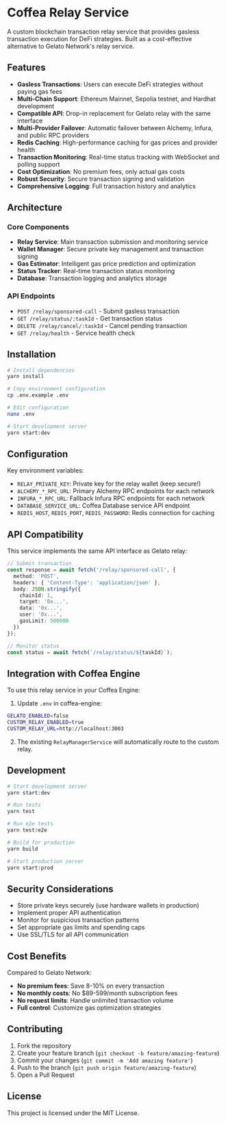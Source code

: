 # Coffea Relay Service

A custom blockchain transaction relay service that provides gasless transaction execution for DeFi strategies. Built as a cost-effective alternative to Gelato Network's relay service.

## Features

- **Gasless Transactions**: Users can execute DeFi strategies without paying gas fees
- **Multi-Chain Support**: Ethereum Mainnet, Sepolia testnet, and Hardhat development
- **Compatible API**: Drop-in replacement for Gelato relay with the same interface
- **Multi-Provider Failover**: Automatic failover between Alchemy, Infura, and public RPC providers
- **Redis Caching**: High-performance caching for gas prices and provider health
- **Transaction Monitoring**: Real-time status tracking with WebSocket and polling support
- **Cost Optimization**: No premium fees, only actual gas costs
- **Robust Security**: Secure transaction signing and validation
- **Comprehensive Logging**: Full transaction history and analytics

## Architecture

### Core Components

- **Relay Service**: Main transaction submission and monitoring service
- **Wallet Manager**: Secure private key management and transaction signing
- **Gas Estimator**: Intelligent gas price prediction and optimization
- **Status Tracker**: Real-time transaction status monitoring
- **Database**: Transaction logging and analytics storage

### API Endpoints

- `POST /relay/sponsored-call` - Submit gasless transaction
- `GET /relay/status/:taskId` - Get transaction status
- `DELETE /relay/cancel/:taskId` - Cancel pending transaction
- `GET /relay/health` - Service health check

## Installation

```bash
# Install dependencies
yarn install

# Copy environment configuration
cp .env.example .env

# Edit configuration
nano .env

# Start development server
yarn start:dev
```

## Configuration

Key environment variables:

- `RELAY_PRIVATE_KEY`: Private key for the relay wallet (keep secure!)
- `ALCHEMY_*_RPC_URL`: Primary Alchemy RPC endpoints for each network
- `INFURA_*_RPC_URL`: Fallback Infura RPC endpoints for each network
- `DATABASE_SERVICE_URL`: Coffea Database service API endpoint
- `REDIS_HOST`, `REDIS_PORT`, `REDIS_PASSWORD`: Redis connection for caching

## API Compatibility

This service implements the same API interface as Gelato relay:

```typescript
// Submit transaction
const response = await fetch('/relay/sponsored-call', {
  method: 'POST',
  headers: { 'Content-Type': 'application/json' },
  body: JSON.stringify({
    chainId: 1,
    target: '0x...',
    data: '0x...',
    user: '0x...',
    gasLimit: 500000
  })
});

// Monitor status
const status = await fetch(`/relay/status/${taskId}`);
```

## Integration with Coffea Engine

To use this relay service in your Coffea Engine:

1. Update `.env` in coffea-engine:
```bash
GELATO_ENABLED=false
CUSTOM_RELAY_ENABLED=true
CUSTOM_RELAY_URL=http://localhost:3003
```

2. The existing `RelayManagerService` will automatically route to the custom relay.

## Development

```bash
# Start development server
yarn start:dev

# Run tests
yarn test

# Run e2e tests
yarn test:e2e

# Build for production
yarn build

# Start production server
yarn start:prod
```

## Security Considerations

- Store private keys securely (use hardware wallets in production)
- Implement proper API authentication
- Monitor for suspicious transaction patterns
- Set appropriate gas limits and spending caps
- Use SSL/TLS for all API communication

## Cost Benefits

Compared to Gelato Network:

- **No premium fees**: Save 8-10% on every transaction
- **No monthly costs**: No $89-599/month subscription fees
- **No request limits**: Handle unlimited transaction volume
- **Full control**: Customize gas optimization strategies

## Contributing

1. Fork the repository
2. Create your feature branch (`git checkout -b feature/amazing-feature`)
3. Commit your changes (`git commit -m 'Add amazing feature'`)
4. Push to the branch (`git push origin feature/amazing-feature`)
5. Open a Pull Request

## License

This project is licensed under the MIT License.